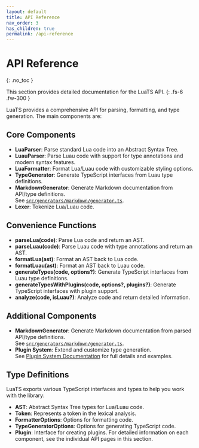 ```yaml
---
layout: default
title: API Reference
nav_order: 3
has_children: true
permalink: /api-reference
---
```


# API Reference
{: .no_toc }

This section provides detailed documentation for the LuaTS API.
{: .fs-6 .fw-300 }

LuaTS provides a comprehensive API for parsing, formatting, and type generation. The main components are:

## Core Components

- **LuaParser**: Parse standard Lua code into an Abstract Syntax Tree.
- **LuauParser**: Parse Luau code with support for type annotations and modern syntax features.
- **LuaFormatter**: Format Lua/Luau code with customizable styling options.
- **TypeGenerator**: Generate TypeScript interfaces from Luau type definitions.
- **MarkdownGenerator**: Generate Markdown documentation from API/type definitions.  
  See [`src/generators/markdown/generator.ts`](../src/generators/markdown/generator.ts).
- **Lexer**: Tokenize Lua/Luau code.

## Convenience Functions

- **parseLua(code)**: Parse Lua code and return an AST.
- **parseLuau(code)**: Parse Luau code with type annotations and return an AST.
- **formatLua(ast)**: Format an AST back to Lua code.
- **formatLuau(ast)**: Format an AST back to Luau code.
- **generateTypes(code, options?)**: Generate TypeScript interfaces from Luau type definitions.
- **generateTypesWithPlugins(code, options?, plugins?)**: Generate TypeScript interfaces with plugin support.
- **analyze(code, isLuau?)**: Analyze code and return detailed information.

## Additional Components

- **MarkdownGenerator**: Generate Markdown documentation from parsed API/type definitions.  
  See [`src/generators/markdown/generator.ts`](../src/generators/markdown/generator.ts).
- **Plugin System**: Extend and customize type generation.  
  See [Plugin System Documentation](../plugins.md) for full details and examples.

## Type Definitions

LuaTS exports various TypeScript interfaces and types to help you work with the library:

- **AST**: Abstract Syntax Tree types for Lua/Luau code.
- **Token**: Represents a token in the lexical analysis.
- **FormatterOptions**: Options for formatting code.
- **TypeGeneratorOptions**: Options for generating TypeScript code.
- **Plugin**: Interface for creating plugins.
For detailed information on each component, see the individual API pages in this section.
